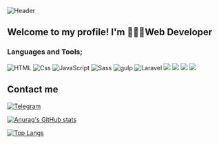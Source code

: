 ![Header](https://camo.githubusercontent.com/04e1fb71da995e01cd6b0aef1b07b2d9745edd584d7b47236f083c3cd1d1bfe5/68747470733a2f2f7777772e69616b6164656d692e636f6d2f77702d636f6e74656e742f75706c6f6164732f323032302f31302f7068702d7765622d64657369676e2e676966)

## Welcome to my profile! I'm 👨🏻‍💻Web Developer

### Languages and Tools;
![HTML](https://img.shields.io/badge/HTML5-E34F26?style=for-the-badge&logo=html5&logoColor=white)
![Css](https://img.shields.io/badge/CSS-239120?&style=for-the-badge&logo=css3&logoColor=white)
![JavaScript](https://img.shields.io/badge/JavaScript-323330?style=for-the-badge&logo=javascript&logoColor=F7DF1E)
![Sass](https://img.shields.io/badge/Sass-000?style=for-the-badge&logo=Sass&logoColor=CC6699)
![gulp](https://img.shields.io/badge/Gulp-000?style=for-the-badge&logo=gulp&logoColor=CF4647)
![Laravel](https://img.shields.io/badge/Laravel-FF2D20?style=for-the-badge&logo=laravel&logoColor=white)
![](https://img.shields.io/badge/MySQL-00000F?style=for-the-badge&logo=mysql&logoColor=white)
![](https://img.shields.io/badge/PHP-777BB4?style=for-the-badge&logo=php&logoColor=white)
![](https://img.shields.io/badge/Vue.js-35495E?style=for-the-badge&logo=vue.js&logoColor=4FC08D)
![](https://img.shields.io/badge/Bootstrap-563D7C?style=for-the-badge&logo=bootstrap&logoColor=white)

## Contact me
[![Telegram](https://img.shields.io/badge/Telegram-000?style=for-the-badge&logo=Telegram&logoColor=26A5E4)](https://t.me/recently11)

[![Anurag's GitHub stats](https://github-readme-stats.vercel.app/api?username=alisher-kadraliev&show_icons=true&theme=chartreuse-dark)](https://github.com/anuraghazra/github-readme-stats)


[![Top Langs](https://github-readme-stats.vercel.app/api/top-langs/?username=alisher-kadraliev)](https://github.com/anuraghazra/github-readme-stats)
